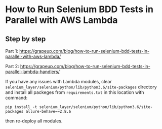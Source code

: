 # How to Run Selenium BDD Tests in Parallel with AWS Lambda

## Step by step

Part 1: https://grapeup.com/blog/how-to-run-selenium-bdd-tests-in-parallel-with-aws-lambda/

Part 2: https://grapeup.com/blog/how-to-run-selenium-bdd-tests-in-parallel-lambda-handlers/

If you have any issues with Lambda modules, clear `selenium_layer/selenium/python/lib/python3.6/site-packages` directory and install all packeges from `requirements.txt` in this location with command:

`pip install -t selenium_layer/selenium/python/lib/python3.6/site-packages allure-behave==2.8.6`

then re-deploy all modules.
